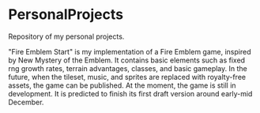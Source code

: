 # PersonalProjects
Repository of my personal projects. 

"Fire Emblem Start" is my implementation of a Fire Emblem game, inspired by New Mystery of the Emblem. It contains basic elements such as fixed rng growth rates, terrain advantages, classes, and basic gameplay.
In the future, when the tileset, music, and sprites are replaced with royalty-free assets, the game can be published. 
At the moment, the game is still in development. It is predicted to finish its first draft version around early-mid December. 
